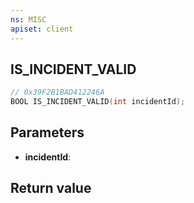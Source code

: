 ```yaml
---
ns: MISC
apiset: client
---
```

## IS_INCIDENT_VALID

```c
// 0x39F2B1BAD412246A
BOOL IS_INCIDENT_VALID(int incidentId);
```


## Parameters
* **incidentId**:

## Return value